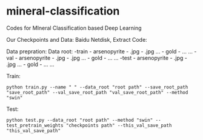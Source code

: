# mineral-classification
Codes for MIneral Classification based Deep Learning

Our Checkpoints and Data: 
Baidu Netdisk, Extract Code:

Data prepration:
Data root:
  -train
    - arsenopyrite
      - .jpg
      - .jpg
        ...
        - gold
      - ...
        ...
    -val
        - arsenopyrite
      - .jpg
      - .jpg
        ...
        - gold
      - ...
        ...
    -test
        - arsenopyrite
      - .jpg
      - .jpg
        ...
        - gold
      - ...
        ...

  Train:

```
python train.py --name " " --data_root "root path" --save_root_path "save_root_path" --val_save_root_path "val_save_root_path" --method "swin"
```

   Test:

```
python test.py --data_root "root path" --method "swin" --test_pretrain_weights "checkpoints path" --this_val_save_path "this_val_save_path"
```

